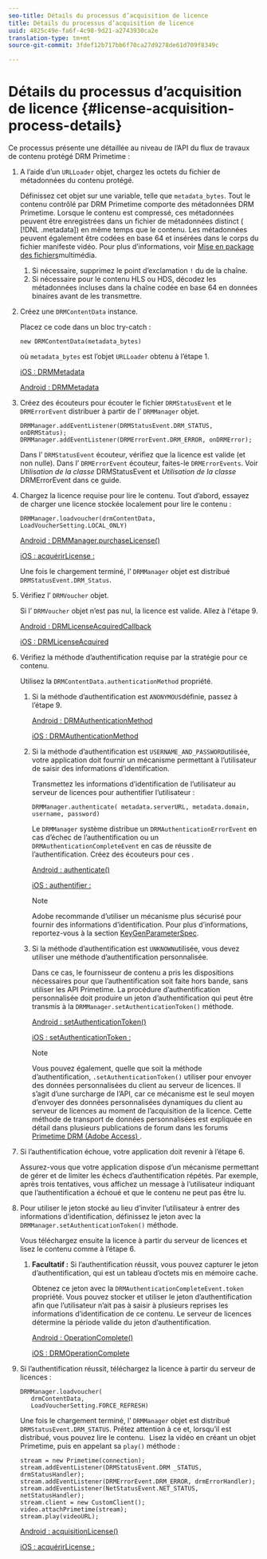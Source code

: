 ```yaml
---
seo-title: Détails du processus d’acquisition de licence
title: Détails du processus d’acquisition de licence
uuid: 4825c49e-fa6f-4c98-9d21-a2743930ca2e
translation-type: tm+mt
source-git-commit: 3fdef12b717bb6f70ca27d9278de61d709f8349c

---
```



# Détails du processus d’acquisition de licence {#license-acquisition-process-details}

Ce processus présente une  détaillée au niveau de l’API du flux de travaux de contenu protégé DRM Primetime :

1. A l’aide d’un `URLLoader` objet, chargez les octets du fichier de métadonnées du contenu protégé.

   Définissez cet objet sur une variable, telle que `metadata_bytes`. Tout le contenu contrôlé par DRM Primetime comporte des métadonnées DRM Primetime. Lorsque le contenu est compressé, ces métadonnées peuvent être enregistrées dans un fichier de métadonnées distinct ( [!DNL .metadata]) en même temps que le contenu. Les métadonnées peuvent également être codées en base 64 et insérées dans le corps du fichier manifeste vidéo. Pour plus d’informations, voir [Mise en package des fichiers](../protecting-content/packaging-media-overview/packaging-media-files.md)multimédia.
   1. Si nécessaire, supprimez le point d’exclamation `!` du  de la chaîne.
   1. Si nécessaire pour le contenu HLS ou HDS, décodez les métadonnées incluses dans la chaîne codée en base 64 en données binaires avant de les transmettre.
1. Créez une `DRMContentData` instance.

   Placez ce code dans un bloc try-catch :

   ```
   new DRMContentData(metadata_bytes)
   ```

   où `metadata_bytes` est l’objet `URLLoader` obtenu à l’étape 1.

   [iOS : DRMMetadata](https://help.adobe.com/en_US/primetime/api/drm-apis/client/ios/interface_d_r_m_metadata.html)

   [Android : DRMMetadata](https://help.adobe.com/en_US/primetime/api/drm-apis/client/android/index.html)

1. Créez des écouteurs pour écouter le fichier `DRMStatusEvent` et le `DRMErrorEvent` distribuer à partir de l’ `DRMManager` objet.

   ```
   DRMManager.addEventListener(DRMStatusEvent.DRM_STATUS, onDRMStatus); 
   DRMManager.addEventListener(DRMErrorEvent.DRM_ERROR, onDRMError);
   ```

   Dans l’ `DRMStatusEvent` écouteur, vérifiez que la licence est valide (et non nulle). Dans l’ `DRMErrorEvent` écouteur, faites-le `DRMErrorEvents`. Voir *Utilisation de la classe* DRMStatusEvent et *Utilisation de la classe* DRMErrorEvent dans ce guide.

1. Chargez la licence requise pour lire le contenu.
Tout d’abord, essayez de charger une licence stockée localement pour lire le contenu :

   ```
   DRMManager.loadvoucher(drmContentData, LoadVoucherSetting.LOCAL_ONLY)
   ```

   [Android : DRMManager.purchaseLicense()](https://help.adobe.com/en_US/primetime/api/drm-apis/client/android/com/adobe/ave/drm/DRMManager.html#acquireLicense(com.adobe.ave.drm.DRMMetadata,%20com.adobe.ave.drm.DRMAcquireLicenseSettings,%20com.adobe.ave.drm.DRMOperationErrorCallback,%20com.adobe.ave.drm.DRMLicenseAcquiredCallback))

   [iOS : acquérirLicense :](https://help.adobe.com/en_US/primetime/api/drm-apis/client/ios/interface_d_r_m_manager.html#a52accb5ed5b49d6e5d91277d78279f1b)

   Une fois le chargement terminé, l’ `DRMManager` objet est distribué `DRMStatusEvent.DRM_Status`.

1. Vérifiez l’ `DRMVoucher` objet.


   Si l’ `DRMVoucher` objet n’est pas nul, la licence est valide. Allez à l&#39;étape 9.

   [Android : DRMLicenseAcquiredCallback](https://help.adobe.com/en_US/primetime/api/drm-apis/client/android/com/adobe/ave/drm/DRMLicenseAcquiredCallback.html)

   [iOS : DRMLicenseAcquired](https://help.adobe.com/en_US/primetime/api/drm-apis/client/ios/_d_r_m_interface_8h.html#afe5a9e3a003f312ee268d9b00927fa6d)
1. Vérifiez la méthode d’authentification requise par la stratégie pour ce contenu.

   Utilisez la `DRMContentData.authenticationMethod` propriété.
   1. Si la méthode d’authentification est `ANONYMOUS`définie, passez à l’étape 9. 

      [Android : DRMAuthenticationMethod](https://help.adobe.com/en_US/primetime/api/drm-apis/client/android/index.html?com/adobe/ave/drm/DRMLicenseAcquiredCallback.html)

      [iOS : DRMAuthenticationMethod](https://help.adobe.com/en_US/primetime/api/drm-apis/client/ios/_d_r_m_interface_8h.html#a2003f29af93898b52a4123c2dd92c457)
   1. Si la méthode d’authentification est `USERNAME_AND_PASSWORD`utilisée, votre application doit fournir un mécanisme permettant à l’utilisateur de saisir des informations d’identification.

      Transmettez les informations d’identification de l’utilisateur au serveur de licences pour authentifier l’utilisateur :

      ```
      DRMManager.authenticate( metadata.serverURL, metadata.domain, username, password)
      ```

      Le `DRMManager` système distribue un `DRMAuthenticationErrorEvent` en cas d’échec de l’authentification ou un `DRMAuthenticationCompleteEvent` en cas de réussite de l’authentification. Créez des écouteurs pour ces .

      [Android : authenticate()](https://help.adobe.com/en_US/primetime/api/drm-apis/client/android/com/adobe/ave/drm/DRMManager.html#authenticate(com.adobe.ave.drm.DRMMetadata,%20java.lang.String,%20java.lang.String,%20java.lang.String,%20java.lang.String,%20com.adobe.ave.drm.DRMOperationErrorCallback,%20com.adobe.ave.drm.DRMAuthenticationCompleteCallback))

      [iOS : authentifier :](https://help.adobe.com/en_US/primetime/api/drm-apis/client/ios/interface_d_r_m_manager.html#a169c1441f196a834094a8e0f5ecb4aca)

      >[!NOTE]
      >
      >Adobe recommande d’utiliser un mécanisme plus sécurisé pour fournir des informations d’identification. Pour plus d’informations, reportez-vous à la section [KeyGenParameterSpec](https://developer.android.com/reference/android/security/keystore/KeyGenParameterSpec.html).

   1. Si la méthode d’authentification est `UNKNOWN`utilisée, vous devez utiliser une méthode d’authentification personnalisée.

      Dans ce cas, le fournisseur de contenu a pris les dispositions nécessaires pour que l’authentification soit faite hors bande, sans utiliser les API Primetime. La procédure d’authentification personnalisée doit produire un jeton d’authentification qui peut être transmis à la `DRMManager.setAuthenticationToken()` méthode.

      [Android : setAuthenticationToken()](https://help.adobe.com/en_US/primetime/api/drm-apis/client/android/com/adobe/ave/drm/DRMManager.html#setAuthenticationToken(com.adobe.ave.drm.DRMMetadata,%20java.lang.String,%20byte[],%20com.adobe.ave.drm.DRMOperationErrorCallback,%20com.adobe.ave.drm.DRMOperationCompleteCallback))

      [iOS : setAuthenticationToken :](https://help.adobe.com/en_US/primetime/api/drm-apis/client/ios/interface_d_r_m_manager.html#a17884b5d9bcc5b0b39503f61140f9b09)

      >[!NOTE]
      >
      >Vous pouvez également, quelle que soit la méthode d’authentification, `.setAuthenticationToken()` utiliser pour envoyer des données personnalisées du client au serveur de licences. Il s’agit d’une surcharge de l’API, car ce mécanisme est le seul moyen d’envoyer des données personnalisées dynamiques du client au serveur de licences au moment de l’acquisition de la licence. Cette méthode de transport de données personnalisées est expliquée en détail dans plusieurs publications de forum dans les forums [Primetime DRM (Adobe Access) ](https://forums.adobe.com/community/adobe_access).

1. Si l’authentification échoue, votre application doit revenir à l’étape 6.

   Assurez-vous que votre application dispose d’un mécanisme permettant de gérer et de limiter les échecs d’authentification répétés. Par exemple, après trois tentatives, vous affichez un message à l’utilisateur indiquant que l’authentification a échoué et que le contenu ne peut pas être lu.
1. Pour utiliser le jeton stocké au lieu d’inviter l’utilisateur à entrer des informations d’identification, définissez le jeton avec la `DRMManager.setAuthenticationToken()` méthode.

   Vous téléchargez ensuite la licence à partir du serveur de licences et lisez le contenu comme à l’étape 6.
   1. **Facultatif :** Si l’authentification réussit, vous pouvez capturer le jeton d’authentification, qui est un tableau d’octets mis en mémoire cache.

      Obtenez ce jeton avec la `DRMAuthenticationCompleteEvent.token` propriété. Vous pouvez stocker et utiliser le jeton d’authentification afin que l’utilisateur n’ait pas à saisir à plusieurs reprises les informations d’identification de ce contenu. Le serveur de licences détermine la période valide du jeton d’authentification.

      [Android : OperationComplete()](https://help.adobe.com/en_US/primetime/api/drm-apis/client/android/com/adobe/ave/drm/DRMOperationCompleteCallback.html)

      [iOS : DRMOperationComplete](https://help.adobe.com/en_US/primetime/api/drm-apis/client/ios/_d_r_m_interface_8h.html#a5f2392ec6661b51bf7b0df71cd514731)
1. Si l’authentification réussit, téléchargez la licence à partir du serveur de licences :

   ```
   DRMManager.loadvoucher( 
      drmContentData, 
      LoadVoucherSetting.FORCE_REFRESH)
   ```

   Une fois le chargement terminé, l’ `DRMManager` objet est distribué `DRMStatusEvent.DRM_STATUS`. Prêtez attention à ce  et, lorsqu’il est distribué, vous pouvez lire le contenu.  Lisez la vidéo en créant un objet Primetime, puis en appelant sa `play()` méthode :

   ```
   stream = new Primetime(connection); 
   stream.addEventListener(DRMStatusEvent.DRM _STATUS, drmStatusHandler); 
   stream.addEventListener(DRMErrorEvent.DRM_ERROR, drmErrorHandler); 
   stream.addEventListener(NetStatusEvent.NET_STATUS, netStatusHandler); 
   stream.client = new CustomClient(); 
   video.attachPrimetime(stream); 
   stream.play(videoURL);
   ```

   [Android : acquisitionLicense()](https://help.adobe.com/en_US/primetime/api/drm-apis/client/android/com/adobe/ave/drm/DRMManager.html#acquireLicense(com.adobe.ave.drm.DRMMetadata,%20com.adobe.ave.drm.DRMAcquireLicenseSettings,%20com.adobe.ave.drm.DRMOperationErrorCallback,%20com.adobe.ave.drm.DRMLicenseAcquiredCallback))

   [iOS : acquérirLicense :](https://help.adobe.com/en_US/primetime/api/drm-apis/client/ios/interface_d_r_m_manager.html#a52accb5ed5b49d6e5d91277d78279f1b)